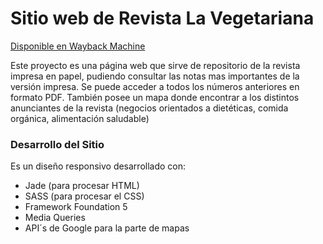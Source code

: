 # Sitio web de Revista La Vegetariana
[Disponible en Wayback Machine](https://web.archive.org/web/20180811182124/http://www.revistavegetariana.com.ar/index.html#)

Este proyecto es una página web que sirve de repositorio de la revista impresa en papel, pudiendo consultar las notas mas importantes de la versión impresa. 
Se puede acceder a todos los números anteriores en formato PDF. 
También posee un mapa donde encontrar a los distintos anunciantes de la revista (negocios orientados a dietéticas, comida orgánica, alimentación saludable)

### Desarrollo del Sitio
Es un diseño responsivo desarrollado con:
* Jade (para procesar HTML) 
* SASS (para procesar el CSS)
* Framework Foundation 5 
* Media Queries 
* API´s de Google para la parte de mapas

